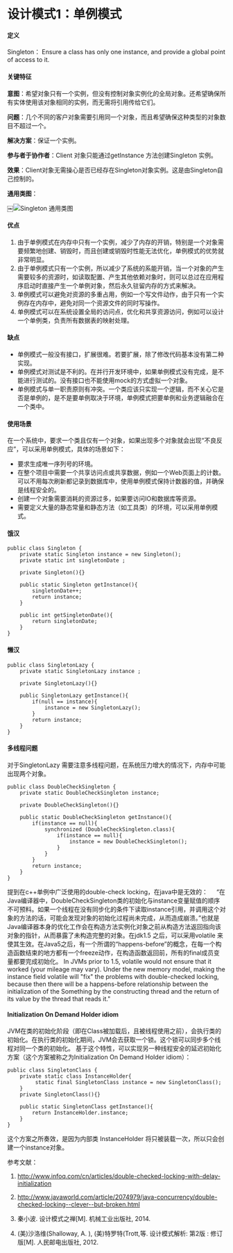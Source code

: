 # 设计模式1：单例模式

#### 定义
Singleton： Ensure a class has only one instance, and provide a global point of access to it.

#### 关键特征
**意图**：希望对象只有一个实例，但没有控制对象实例化的全局对象。还希望确保所有实体使用该对象相同的实例，而无需将引用传给它们。

**问题**：几个不同的客户对象需要引用同一个对象，而且希望确保这种类型的对象数目不超过一个。

**解决方案**：保证一个实例。

**参与者于协作者**：Client 对象只能通过getInstance 方法创建Singleton 实例。

**效果**：Client对象无需操心是否已经存在Singleton对象实例。这是由Singleton自己控制的。

**通用类图**：

￼![Singleton 通用类图](http://my.csdn.net/uploads/201208/05/1344151891_6713.jpg)

#### 优点
1. 由于单例模式在内存中只有一个实例，减少了内存的开销，特别是一个对象需要频繁地创建、销毁时，而且创建或销毁时性能无法优化，单例模式的优势就非常明显。
2. 由于单例模式只有一个实例，所以减少了系统的系能开销，当一个对象的产生需要较多的资源时，如读取配置、产生其他依赖对象时，则可以总过在应用程序启动时直接产生一个单例对象，然后永久驻留内存的方式来解决。
3. 单例模式可以避免对资源的多重占用，例如一个写文件动作，由于只有一个实例存在内存中，避免对同一个资源文件的同时写操作。
4. 单例模式可以在系统设置全局的访问点，优化和共享资源访问，例如可以设计一个单例类，负责所有数据表的映射处理。

#### 缺点
- 单例模式一般没有接口，扩展很难。若要扩展，除了修改代码基本没有第二种实现。
- 单例模式对测试是不利的。在并行开发环境中，如果单例模式没有完成，是不能进行测试的。没有接口也不能使用mock的方式虚拟一个对象。
- 单例模式与单一职责原则有冲突。一个类应该只实现一个逻辑，而不关心它是否是单例的，是不是要单例取决于环境，单例模式把要单例和业务逻辑融合在一个类中。

#### 使用场景
在一个系统中，要求一个类且仅有一个对象，如果出现多个对象就会出现“不良反应”，可以采用单例模式，具体的场景如下：
- 要求生成唯一序列号的环境。
- 在整个项目中需要一个共享访问点或共享数据，例如一个Web页面上的计数。可以不用每次刷新都记录到数据库中，使用单例模式保持计数器的值，并确保是线程安全的。
- 创建一个对象需要消耗的资源过多，如果要访问IO和数据库等资源。
- 需要定义大量的静态常量和静态方法（如工具类）的环境，可以采用单例模式。

#### 饿汉

	public class Singleton {
	    private static Singleton instance = new Singleton();
	    private static int singletonDate ;

	    private Singleton(){}

	    public static Singleton getInstance(){
	        singletonDate++;
	        return instance;
	    }

	    public int getSingletonDate(){
	        return singletonDate;
	    }
	}

#### 懒汉
	public class SingletonLazy {
	    private static SingletonLazy instance ;

	    private SingletonLazy(){}

	    public SingletonLazy getInstance(){
	        if(null == instance){
	            instance = new SingletonLazy();
	        }
	        return instance;
	    }
	}

#### 多线程问题
对于SingletonLazy 需要注意多线程问题，在系统压力增大的情况下，内存中可能出现两个对象。

	public class DoubleCheckSingleton {
	    private static DoubleCheckSingleton instance;

	    private DoubleCheckSingleton(){}

	    public static DoubleCheckSingleton getInstance(){
	        if(instance == null){
	            synchronized (DoubleCheckSingleton.class){
	                if(instance == null){
	                    instance = new DoubleCheckSingleton();
	                }
	            }
	        }
	        return instance;
	    }
	}

提到在c++单例中广泛使用的double-check locking，在java中是无效的：
    “在Java编译器中，DoubleCheckSingleton类的初始化与instance变量赋值的顺序不可预料。如果一个线程在没有同步化的条件下读取instance引用，并调用这个对象的方法的话，可能会发现对象的初始化过程尚未完成，从而造成崩溃。”也就是Java编译器本身的优化工作会在构造方法实例化对象之前从构造方法返回指向该对象的指针，从而暴露了未构造完整的对象。在jdk1.5 之后，可以采用volatile 来使其生效。在Java5之后，有一个所谓的“happens-before”的概念，在每一个构造函数结束的地方都有一个freeze动作，在构造函数返回前，所有的final成员变量都要完成初始化。
In JVMs prior to 1.5, volatile would not ensure that it worked (your mileage may vary). Under the new memory model, making the instance field volatile will "fix" the problems with double-checked locking, because then there will be a happens-before relationship between the initialization of the Something by the constructing thread and the return of its value by the thread that reads it."

#### Initialization On Demand Holder idiom
JVM在类的初始化阶段（即在Class被加载后，且被线程使用之前），会执行类的初始化。在执行类的初始化期间，JVM会去获取一个锁。这个锁可以同步多个线程对同一个类的初始化。
基于这个特性，可以实现另一种线程安全的延迟初始化方案（这个方案被称之为Initialization On Demand Holder idiom）：

	public class SingletonClass {
	    private static class InstanceHolder{
	         static final SingletonClass instance = new SingletonClass();
	    }
	    private SingletonClass(){}

	    public static SingletonClass getInstance(){
	        return InstanceHolder.instance;
	    }
	}

这个方案之所奏效，是因为内部类 InstanceHolder 将只被装载一次，所以只会创建一个instance对象。

参考文献：
1. http://www.infoq.com/cn/articles/double-checked-locking-with-delay-initialization 

2. http://www.javaworld.com/article/2074979/java-concurrency/double-checked-locking--clever--but-broken.html 

3. 秦小波. 设计模式之禅[M]. 机械工业出版社, 2014.

4. (美)沙洛维(Shalloway, A. ), (美)特罗特(Trott,等. 设计模式解析: 第2版 : 修订版[M]. 人民邮电出版社, 2012.
